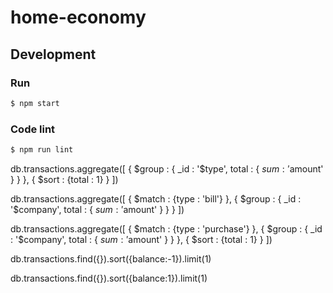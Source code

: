 # home-economy

## Development

### Run

```sh
$ npm start
```

### Code lint

```sh
$ npm run lint
```



db.transactions.aggregate([
 { $group : { _id : '$type', total : { $sum : '$amount' } } },
 { $sort : {total : 1} }
])

db.transactions.aggregate([
 { $match : {type : 'bill'} },
 { $group : { _id : '$company', total : { $sum : '$amount' } } }
])


db.transactions.aggregate([
 { $match : {type : 'purchase'} },
 { $group : { _id : '$company', total : { $sum : '$amount' } } },
 { $sort : {total : 1} }
])

db.transactions.find({}).sort({balance:-1}).limit(1)

db.transactions.find({}).sort({balance:1}).limit(1)


